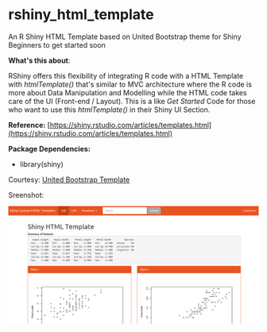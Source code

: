 # rshiny_html_template
An R Shiny HTML Template based on United Bootstrap theme for Shiny Beginners to get started soon


**What's this about**:

RShiny offers this flexibility of integrating R code with a HTML Template with *htmlTemplate()* that's similar to MVC architecture  where the R code is more about Data Manipulation and Modelling while the HTML code takes care of the UI (Front-end / Layout). This is a like *Get Started* Code for those who want to use this *htmlTemplate()* in their Shiny UI Section. 

**Reference:** [https://shiny.rstudio.com/articles/templates.html](https://shiny.rstudio.com/articles/templates.html)

**Package Dependencies:**

* library(shiny)



Courtesy: [United Bootstrap Template](https://bootswatch.com/united/)

Sreenshot:

![Shiny Template Screenshot](shiny_template_screenshot.PNG)
